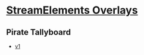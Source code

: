 # [StreamElements Overlays](https://blackholedevice.github.io/StreamElementsOverlays)

## Pirate Tallyboard

- [v1](https://blackholedevice.github.io/StreamElementsOverlays/pirate-tallyboard/v1/)